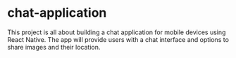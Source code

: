 # chat-application

This project is all about building a chat application for mobile devices using React Native. The app will provide users with a chat interface and options to share images and their location.
